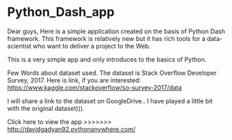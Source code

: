 # Python_Dash_app

Dear guys,
Here is a simple application created on the basis of Python Dash framework. This framework is relatively new but it has rich tools 
for a data-scientist who want to deliver a project to the Web. 

This is a very simple app and only introduces to the basics of Python.

Few Words about dataset used. The dataset is Stack Overflow Developer Survey, 2017. Here is link, if you are interested: https://www.kaggle.com/stackoverflow/so-survey-2017/data

I will share a link to the dataset on GoogleDrive.. I have played a little bit with the original dataset))).

Click here to view the app >>>>>>> http://davidgadyan92.pythonanywhere.com/
